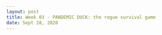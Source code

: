 ```yaml
---
layout: post
title: Week 03 - PANDEMIC DUCK: the rogue survival game
date: Sept 28, 2020
--- 
```




